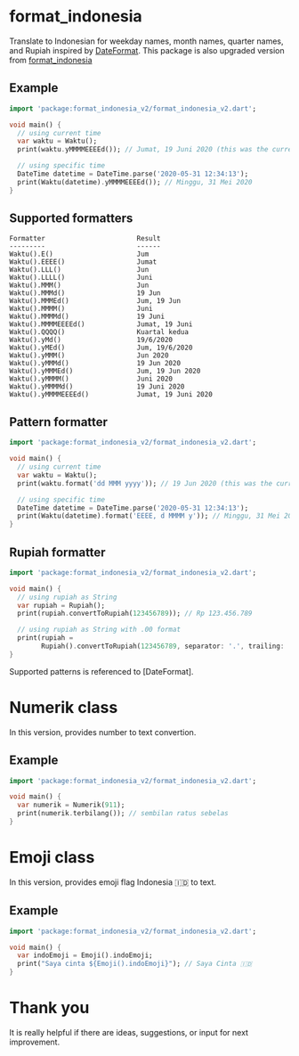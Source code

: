 # format_indonesia

Translate to Indonesian for weekday names, month names, quarter names, and Rupiah inspired by [DateFormat](https://api.flutter.dev/flutter/intl/DateFormat-class.html).
This package is also upgraded version from [format_indonesia](https://pub.dev/packages/format_indonesia)

## Example

```dart
import 'package:format_indonesia_v2/format_indonesia_v2.dart';

void main() {
  // using current time
  var waktu = Waktu();
  print(waktu.yMMMMEEEEd()); // Jumat, 19 Juni 2020 (this was the current time when development)

  // using specific time
  DateTime datetime = DateTime.parse('2020-05-31 12:34:13');
  print(Waktu(datetime).yMMMMEEEEd()); // Minggu, 31 Mei 2020
}
```

## Supported formatters

```
Formatter                       Result
---------                       ------
Waktu().E()                     Jum
Waktu().EEEE()                  Jumat
Waktu().LLL()                   Jun
Waktu().LLLL()                  Juni
Waktu().MMM()                   Jun
Waktu().MMMd()                  19 Jun
Waktu().MMMEd()                 Jum, 19 Jun
Waktu().MMMM()                  Juni
Waktu().MMMMd()                 19 Juni
Waktu().MMMMEEEEd()             Jumat, 19 Juni
Waktu().QQQQ()                  Kuartal kedua
Waktu().yMd()                   19/6/2020
Waktu().yMEd()                  Jum, 19/6/2020
Waktu().yMMM()                  Jun 2020
Waktu().yMMMd()                 19 Jun 2020
Waktu().yMMMEd()                Jum, 19 Jun 2020
Waktu().yMMMM()                 Juni 2020
Waktu().yMMMMd()                19 Juni 2020
Waktu().yMMMMEEEEd()            Jumat, 19 Juni 2020
```

## Pattern formatter

```dart
import 'package:format_indonesia_v2/format_indonesia_v2.dart';

void main() {
  // using current time
  var waktu = Waktu();
  print(waktu.format('dd MMM yyyy')); // 19 Jun 2020 (this was the current time when development)

  // using specific time
  DateTime datetime = DateTime.parse('2020-05-31 12:34:13');
  print(Waktu(datetime).format('EEEE, d MMMM y')); // Minggu, 31 Mei 2020
}
```

## Rupiah formatter

```dart
import 'package:format_indonesia_v2/format_indonesia_v2.dart';

void main() {
  // using rupiah as String
  var rupiah = Rupiah();
  print(rupiah.convertToRupiah(123456789)); // Rp 123.456.789

  // using rupiah as String with .00 format
  print(rupiah =
        Rupiah().convertToRupiah(123456789, separator: '.', trailing: '.00')); // Rp 123.456.789.00
}
```

Supported patterns is referenced to [DateFormat].

# Numerik class

In this version, provides number to text convertion.

## Example

```dart
import 'package:format_indonesia_v2/format_indonesia_v2.dart';

void main() {
  var numerik = Numerik(911);
  print(numerik.terbilang()); // sembilan ratus sebelas
}
```

# Emoji class

In this version, provides emoji flag Indonesia 🇮🇩 to text.

## Example

```dart
import 'package:format_indonesia_v2/format_indonesia_v2.dart';

void main() {
  var indoEmoji = Emoji().indoEmoji;
  print("Saya cinta ${Emoji().indoEmoji}"); // Saya Cinta 🇮🇩
}
```

# Thank you

It is really helpful if there are ideas, suggestions, or input for next improvement.
